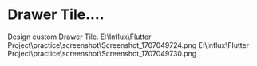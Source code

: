 # Drawer Tile....
Design custom Drawer Tile.
E:\Influx\Flutter Project\practice\screenshot\Screenshot_1707049724.png
E:\Influx\Flutter Project\practice\screenshot\Screenshot_1707049730.png
